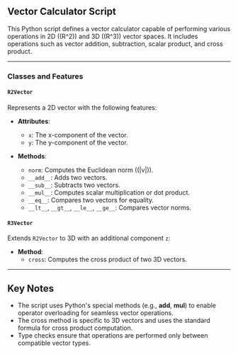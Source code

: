## Vector Calculator Script

This Python script defines a vector calculator capable of performing various operations in 2D (\(R^2\)) and 3D (\(R^3\)) vector spaces. It includes operations such as vector addition, subtraction, scalar product, and cross product.

---

### Classes and Features

#### `R2Vector`
Represents a 2D vector with the following features:
- **Attributes**:
  - `x`: The x-component of the vector.
  - `y`: The y-component of the vector.

- **Methods**:
  - `norm`: Computes the Euclidean norm (\(\|v\|\)).
  - `__add__`: Adds two vectors.
  - `__sub__`: Subtracts two vectors.
  - `__mul__`: Computes scalar multiplication or dot product.
  - `__eq__`: Compares two vectors for equality.
  - `__lt__`, `__gt__`, `__le__`, `__ge__`: Compares vector norms.

#### `R3Vector`
Extends `R2Vector` to 3D with an additional component `z`:
- **Method**:
  - `cross`: Computes the cross product of two 3D vectors.

---

## Key Notes

- The script uses Python's special methods (e.g., __add__, __mul__) to enable operator overloading for seamless vector operations.
- The cross method is specific to 3D vectors and uses the standard formula for cross product computation.
- Type checks ensure that operations are performed only between compatible vector types.